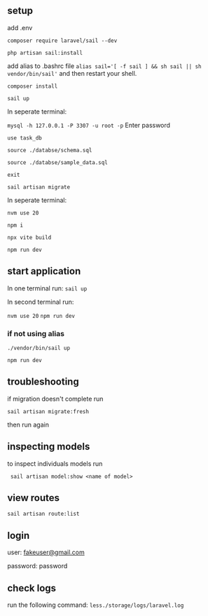 

## setup

  add .env 

`composer require laravel/sail --dev `

`php artisan sail:install `

add alias to .bashrc file
` alias sail='[ -f sail ] && sh sail || sh vendor/bin/sail' `
and then restart your shell.

` composer install `

` sail up `

In seperate terminal:

`mysql -h 127.0.0.1 -P 3307 -u root -p`
Enter password

`use task_db`

`source ./databse/schema.sql`

`source ./databse/sample_data.sql`

`exit`

`sail artisan migrate `

In seperate terminal:

`nvm use 20`

`npm i`

`npx vite build`

`npm run dev `


## start application

In one terminal run:
` sail up `

In second terminal run:

`nvm use 20`
` npm run dev `

### if not using alias
` ./vendor/bin/sail up `

` npm run dev `

## troubleshooting
if migration doesn't complete run

` sail artisan migrate:fresh `

then run again 

## inspecting models
 
 to inspect individuals models run
 
 ` sail artisan model:show <name of model>`

 ## view routes

 ` sail artisan route:list `

 ## login
 user:
 fakeuser@gmail.com

 password:
 password



## check logs
run the following command:
`less./storage/logs/laravel.log`

